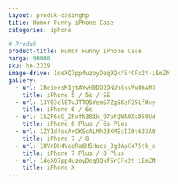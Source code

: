 ```yaml
---
layout: produk-casinghp
title: Humor Funny iPhone Case
categories: iphone

# Produk
product-title: Humor Funny iPhone Case
harga: 90000
sku: hn-2329
image-drive: 1deXQ7pp4uzoyDeq9Qkf5rCFx2t-iEmZM
gallery:
  - url: 1ReiorsM1jtAYvH0DO2ONUh5ksVuOhAN3
    title: iPhone 5 / 5s / SE
  - url: 13Y03dl8TvJTTO5YemS7Zg6KeF25LfHvy
    title: iPhone 6 / 6s
  - url: 1kZP6cG_2FxfN381k_97pfQWA0XsD5UUd
    title: iPhone 6 Plus / 6s Plus
  - url: 1ZYId4ocArCKScALMh23XMEcIIOt623AQ
    title: iPhone 7 / 8
  - url: 1UVnDH4VcqRa6H5Hocs_Jq0ApC475th_x
    title: iPhone 7 Plus / 8 Plus
  - url: 1deXQ7pp4uzoyDeq9Qkf5rCFx2t-iEmZM
    title: iPhone X
---
```

